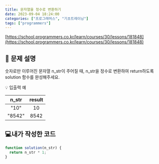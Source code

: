 ```yaml
---
title: 문자열을 정수로 변환하기
date: 2023-09-04 18:24:00
categories: ["프로그래머스", "기초트레이닝"]
tags: ["programmers"]
---
```


[https://school.programmers.co.kr/learn/courses/30/lessons/181848](https://school.programmers.co.kr/learn/courses/30/lessons/181848)

## 📔 문제 설명

숫자로만 이루어진 문자열 n_str이 주어질 때, n_str을 정수로 변환하여 return하도록 solution 함수를 완성해주세요.

💡 입출력 예

| n_str  | result |
| :----: | :----: |
|  "10"  |   10   |
| "8542" |  8542  |

## 💻내가 작성한 코드

```js
function solution(n_str) {
  return n_str * 1;
}
```
